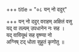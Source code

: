 +++
title = "०८ यन् नो ददुर्"

+++
यन् नो ददुर् वराहम् अक्षितं वसु  
यद् वा तल्पम् उपधानेन नः सह ।  
यद् वावियूथं सह वृष्ण्या नो  
अग्निष् टद् धोता सुहुतं कृणोतु ॥